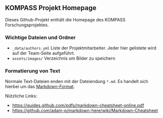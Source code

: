 ## KOMPASS Projekt Homepage

Dieses Github-Projekt enthält die Homepage des KOMPASS Forschungsprojektes.

### Wichtige Dateien und Ordner

* `_data/authors.yml` Liste der Projektmitarbeiter. Jeder hier gelistete wird auf der Team-Seite aufgeführt.
* `assets/images/` Verzeichnis um Bilder zu speichern

### Formatierung von Text

Normale Text-Dateien enden mit der Dateiendung `*.md`.
Es handelt sich hierbei um das [Markdown-Format](https://de.wikipedia.org/wiki/Markdown).

Nützliche Links:
* <https://guides.github.com/pdfs/markdown-cheatsheet-online.pdf>
* <https://github.com/adam-p/markdown-here/wiki/Markdown-Cheatsheet>
